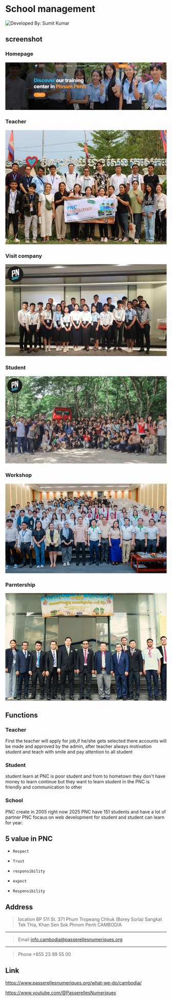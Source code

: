 # School management
![Developed By: Sumit Kumar](https://img.shields.io/badge/Developed%20By-Sumit%20Kumar-red)


## screenshot

### Homepage
![alt text](image-14.png)

### Teacher
![Dashot](image-9.png)

### Visit company
![alt text](image-11.png)

### Student
![alt text](image-10.png)

### Workshop
![Dashot](image-7.png)

### Parntership
![alt text](image-8.png)

## Functions
### Teacher
First the teacher will apply for job,if he/she gets selected there accounts will be made and approved by the admin, after teacher always motivation student and teach with smile and pay attention to all student
### Student
student learn at PNC is poor student and from to hometown they don't have money to learn continue but they want to learn 
student in the PNC is friendly and communication to other
### School 
PNC create in 2005 right now 2025 PNC have 151 students
and have a lot of partner PNC focaus on web development for student and student can learn for year.
## 5 value in PNC
- `Respect`

- `Trust`

- `responsibility`

- `expect`

- `Responsibility`

## Address
>location BP 511 St. 371 Phum Tropeang Chhuk (Borey Sorla) Sangkat Tek Thla, Khan Sen Sok
Phnom Penh CAMBODIA 
---
>Email info.cambodia@passerellesnumeriques.org

---
>Phone  +855 23 99 55 00

## Link
https://www.passerellesnumeriques.org/what-we-do/cambodia/

https://www.youtube.com/@PasserellesNumeriques




